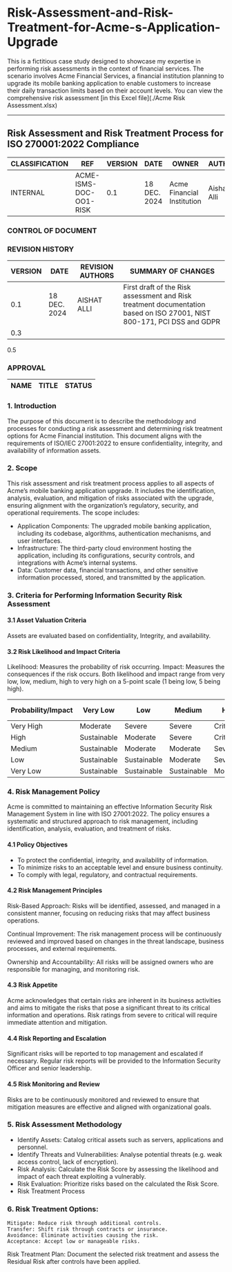 # Risk-Assessment-and-Risk-Treatment-for-Acme-s-Application-Upgrade
This is a fictitious case study designed to showcase my expertise in performing risk assessments in the context of financial services. The scenario involves Acme Financial Services, a financial institution planning to upgrade its mobile banking application to enable customers to increase their daily transaction limits based on their account levels. You can view the comprehensive risk assessment [in this Excel file](./Acme Risk Assessment.xlsx)

---
## Risk Assessment and Risk Treatment Process for ISO 270001:2022 Compliance
CLASSIFICATION |	REF	                  | VERSION	| DATE	       | OWNER	                    | AUTHOR
|---------------|-----------------------|----------|-------------|----------------------------|--------|
INTERNAL	      |ACME-ISMS-DOC-OO1-RISK |	0.1	    | 18 DEC. 2024 |Acme Financial Institution	|Aishat Alli

### CONTROL OF DOCUMENT
### REVISION HISTORY
VERSION	| DATE	       | REVISION AUTHORS	| SUMMARY OF CHANGES
|-------|------------- |-------------------|-------------------|
0.1     |18 DEC. 2024  |	AISHAT ALLI	    |First draft of the Risk assessment and Risk treatment documentation based on ISO 27001, NIST 800-171, PCI DSS and GDPR
0.3			|              |                   
0.5		   

### APPROVAL
NAME	| TITLE	| STATUS
|-----|--------|------|

### 1.	Introduction

The purpose of this document is to describe the methodology and processes for conducting a risk assessment and determining risk treatment options for Acme Financial institution. This document aligns with the requirements of ISO/IEC 27001:2022 to ensure confidentiality, integrity, and availability of information assets.

### 2.	Scope

This risk assessment and risk treatment process applies to all aspects of Acme’s mobile banking application upgrade. It includes the identification, analysis, evaluation, and mitigation of risks associated with the upgrade, ensuring alignment with the organization’s regulatory, security, and operational requirements. The scope includes:
-  Application Components: The upgraded mobile banking application, including its codebase, algorithms, authentication mechanisms, and user interfaces.
-  Infrastructure: The third-party cloud environment hosting the application, including its configurations, security controls, and integrations with Acme’s internal systems.
-  Data: Customer data, financial transactions, and other sensitive information processed, stored, and transmitted by the application.

### 3.	Criteria for Performing Information Security Risk Assessment

#### 3.1	Asset Valuation Criteria

Assets are evaluated based on confidentiality, Integrity, and availability.

#### 3.2	Risk Likelihood and Impact Criteria

Likelihood: Measures the probability of risk occurring.
Impact: Measures the consequences if the risk occurs. 
Both likelihood and impact range from very low, low, medium, high to very high on a 5-point scale (1 being low, 5 being high).

Probability/Impact |	Very Low   | Low       | Medium| High     | Very High
|-------------------|--------------|--------   |------ |--------- |----------|
Very High           |	Moderate   |Severe     |Severe | Critical |Critical
High	            |Sustainable   |Moderate   |Severe |Critical  |Critical
Medium    	    |Sustainable   |Moderate   |Moderate|Severe   |Critical
Low	            |Sustainable   |Sustainable|Moderate|Severe	  |Critical
Very Low	    |Sustainable   |Sustainable|Sustainable|Moderate|Severe

### 4.	Risk Management Policy

Acme is committed to maintaining an effective Information Security Risk Management System in line with ISO 27001:2022. The policy ensures a systematic and structured approach to risk management, including identification, analysis, evaluation, and treatment of risks.


#### 4.1	Policy Objectives
- To protect the confidential, integrity, and availability of information.
- To minimize risks to an acceptable level and ensure business continuity.
- To comply with legal, regulatory, and contractual requirements.

#### 4.2	Risk Management Principles
Risk-Based Approach: Risks will be identified, assessed, and managed in a consistent manner, focusing on reducing risks that may affect business operations.

Continual Improvement: The risk management process will be continuously reviewed and improved based on changes in the threat landscape, business processes, and external requirements.

Ownership and Accountability: All risks will be assigned owners who are responsible for managing, and monitoring risk.

#### 4.3	Risk Appetite

Acme acknowledges that certain risks are inherent in its business activities and aims to mitigate the risks that pose a significant threat to its critical information and operations. Risk ratings from severe to critical will require immediate attention and mitigation.

#### 4.4	Risk Reporting and Escalation

Significant risks will be reported to top management and escalated if necessary. Regular risk reports will be provided to the Information Security Officer and senior leadership.

#### 4.5	Risk Monitoring and Review

Risks are to be continuously monitored and reviewed to ensure that mitigation measures are effective and aligned with organizational goals.

### 5. Risk Assessment Methodology
- Identify Assets: Catalog critical assets such as servers, applications and personnel.
- Identify Threats and Vulnerabilities: Analyse potential threats (e.g. weak access control, lack of encryption).
- Risk Analysis: Calculate the Risk Score by assessing the likelihood and impact of each threat exploiting a vulnerably.
- Risk Evaluation: Prioritize risks based on the calculated the Risk Score.
- Risk Treatment Process

### 6. Risk Treatment Options:
    Mitigate: Reduce risk through additional controls.
    Transfer: Shift risk through contracts or insurance.
    Avoidance: Eliminate activities causing the risk.
    Acceptance: Accept low or manageable risks.

Risk Treatment Plan:
     Document the selected risk treatment and assess the Residual Risk after controls have been applied.




